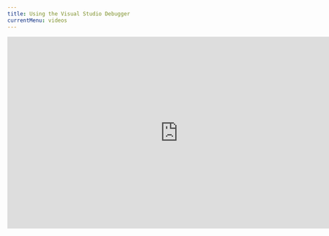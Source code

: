 ```yaml
---
title: Using the Visual Studio Debugger
currentMenu: videos
---
```


<div class="youtube-wrapper"><iframe width="776" height="437" src="https://www.youtube-nocookie.com/embed/sACkw915kmg?rel=0" frameborder="0" allowfullscreen></iframe></div>
